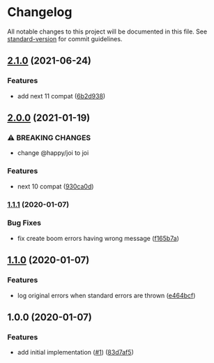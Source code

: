 # Changelog

All notable changes to this project will be documented in this file. See [standard-version](https://github.com/conventional-changelog/standard-version) for commit guidelines.

## [2.1.0](https://github.com/moxystudio/next-rest-api/compare/v2.0.0...v2.1.0) (2021-06-24)


### Features

* add next 11 compat ([6b2d938](https://github.com/moxystudio/next-rest-api/commit/6b2d938e0b48952e35bbe572c80fcbd61cd67253))

## [2.0.0](https://github.com/moxystudio/next-rest-api/compare/v1.1.1...v2.0.0) (2021-01-19)


### ⚠ BREAKING CHANGES

* change @happy/joi to joi

### Features

* next 10 compat ([930ca0d](https://github.com/moxystudio/next-rest-api/commit/930ca0d7252a393fb714c53550a1e2efd657c4bd))

### [1.1.1](https://github.com/moxystudio/next-rest-api/compare/v1.1.0...v1.1.1) (2020-01-07)


### Bug Fixes

* fix create boom errors having wrong message ([f165b7a](https://github.com/moxystudio/next-rest-api/commit/f165b7af8f1d55d3ce8058b48b7c2638e62d7d15))

## [1.1.0](https://github.com/moxystudio/next-rest-api/compare/v1.0.0...v1.1.0) (2020-01-07)


### Features

* log original errors when standard errors are thrown ([e464bcf](https://github.com/moxystudio/next-rest-api/commit/e464bcf47d90e49fbbf7994b6eacf52f83005014))

## 1.0.0 (2020-01-07)


### Features

* add initial implementation ([#1](https://github.com/moxystudio/next-rest-api/issues/1)) ([83d7af5](https://github.com/moxystudio/next-rest-api/commit/83d7af5ade0232cde61aa84465c26e54aadf4611))
